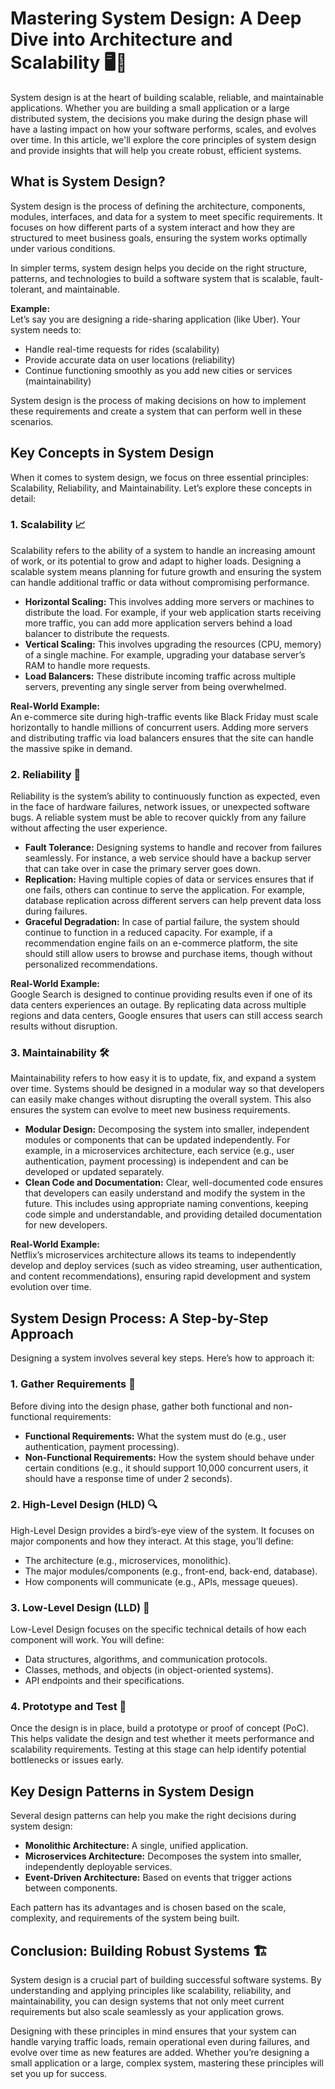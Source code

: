 # Mastering System Design: A Deep Dive into Architecture and Scalability 🖥️🚀

System design is at the heart of building scalable, reliable, and maintainable applications. Whether you are building a small application or a large distributed system, the decisions you make during the design phase will have a lasting impact on how your software performs, scales, and evolves over time. In this article, we'll explore the core principles of system design and provide insights that will help you create robust, efficient systems.

## What is System Design?

System design is the process of defining the architecture, components, modules, interfaces, and data for a system to meet specific requirements. It focuses on how different parts of a system interact and how they are structured to meet business goals, ensuring the system works optimally under various conditions.

In simpler terms, system design helps you decide on the right structure, patterns, and technologies to build a software system that is scalable, fault-tolerant, and maintainable.

**Example:**  
Let’s say you are designing a ride-sharing application (like Uber). Your system needs to:
- Handle real-time requests for rides (scalability)
- Provide accurate data on user locations (reliability)
- Continue functioning smoothly as you add new cities or services (maintainability)

System design is the process of making decisions on how to implement these requirements and create a system that can perform well in these scenarios.

## Key Concepts in System Design

When it comes to system design, we focus on three essential principles: Scalability, Reliability, and Maintainability. Let’s explore these concepts in detail:

### 1. Scalability 📈
Scalability refers to the ability of a system to handle an increasing amount of work, or its potential to grow and adapt to higher loads. Designing a scalable system means planning for future growth and ensuring the system can handle additional traffic or data without compromising performance.

- **Horizontal Scaling:** This involves adding more servers or machines to distribute the load. For example, if your web application starts receiving more traffic, you can add more application servers behind a load balancer to distribute the requests.
- **Vertical Scaling:** This involves upgrading the resources (CPU, memory) of a single machine. For example, upgrading your database server’s RAM to handle more requests.
- **Load Balancers:** These distribute incoming traffic across multiple servers, preventing any single server from being overwhelmed.

**Real-World Example:**  
An e-commerce site during high-traffic events like Black Friday must scale horizontally to handle millions of concurrent users. Adding more servers and distributing traffic via load balancers ensures that the site can handle the massive spike in demand.

### 2. Reliability 🔄
Reliability is the system’s ability to continuously function as expected, even in the face of hardware failures, network issues, or unexpected software bugs. A reliable system must be able to recover quickly from any failure without affecting the user experience.

- **Fault Tolerance:** Designing systems to handle and recover from failures seamlessly. For instance, a web service should have a backup server that can take over in case the primary server goes down.
- **Replication:** Having multiple copies of data or services ensures that if one fails, others can continue to serve the application. For example, database replication across different servers can help prevent data loss during failures.
- **Graceful Degradation:** In case of partial failure, the system should continue to function in a reduced capacity. For example, if a recommendation engine fails on an e-commerce platform, the site should still allow users to browse and purchase items, though without personalized recommendations.

**Real-World Example:**  
Google Search is designed to continue providing results even if one of its data centers experiences an outage. By replicating data across multiple regions and data centers, Google ensures that users can still access search results without disruption.

### 3. Maintainability 🛠️
Maintainability refers to how easy it is to update, fix, and expand a system over time. Systems should be designed in a modular way so that developers can easily make changes without disrupting the overall system. This also ensures the system can evolve to meet new business requirements.

- **Modular Design:** Decomposing the system into smaller, independent modules or components that can be updated independently. For example, in a microservices architecture, each service (e.g., user authentication, payment processing) is independent and can be developed or updated separately.
- **Clean Code and Documentation:** Clear, well-documented code ensures that developers can easily understand and modify the system in the future. This includes using appropriate naming conventions, keeping code simple and understandable, and providing detailed documentation for new developers.

**Real-World Example:**  
Netflix’s microservices architecture allows its teams to independently develop and deploy services (such as video streaming, user authentication, and content recommendations), ensuring rapid development and system evolution over time.

## System Design Process: A Step-by-Step Approach

Designing a system involves several key steps. Here’s how to approach it:

### 1. Gather Requirements 📝
Before diving into the design phase, gather both functional and non-functional requirements:
- **Functional Requirements:** What the system must do (e.g., user authentication, payment processing).
- **Non-Functional Requirements:** How the system should behave under certain conditions (e.g., it should support 10,000 concurrent users, it should have a response time of under 2 seconds).

### 2. High-Level Design (HLD) 🔍
High-Level Design provides a bird’s-eye view of the system. It focuses on major components and how they interact. At this stage, you’ll define:
- The architecture (e.g., microservices, monolithic).
- The major modules/components (e.g., front-end, back-end, database).
- How components will communicate (e.g., APIs, message queues).

### 3. Low-Level Design (LLD) 🔧
Low-Level Design focuses on the specific technical details of how each component will work. You will define:
- Data structures, algorithms, and communication protocols.
- Classes, methods, and objects (in object-oriented systems).
- API endpoints and their specifications.

### 4. Prototype and Test 🧪
Once the design is in place, build a prototype or proof of concept (PoC). This helps validate the design and test whether it meets performance and scalability requirements. Testing at this stage can help identify potential bottlenecks or issues early.

## Key Design Patterns in System Design

Several design patterns can help you make the right decisions during system design:
- **Monolithic Architecture:** A single, unified application.
- **Microservices Architecture:** Decomposes the system into smaller, independently deployable services.
- **Event-Driven Architecture:** Based on events that trigger actions between components.

Each pattern has its advantages and is chosen based on the scale, complexity, and requirements of the system being built.

## Conclusion: Building Robust Systems 🏗️

System design is a crucial part of building successful software systems. By understanding and applying principles like scalability, reliability, and maintainability, you can design systems that not only meet current requirements but also scale seamlessly as your application grows.

Designing with these principles in mind ensures that your system can handle varying traffic loads, remain operational even during failures, and evolve over time as new features are added. Whether you’re designing a small application or a large, complex system, mastering these principles will set you up for success.
